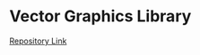 # Vector Graphics Library

[Repository Link](https://github.com/xinoip/c-vector-graphics-lib "Repository Link")